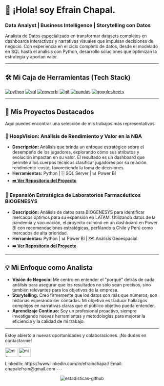 # 👋 ¡Hola! soy Efrain Chapal.
### Data Analyst | Business Intelligence | Storytelling con Datos

Analista de Datos especializado en transformar datasets complejos en dashboards interactivos y narrativas visuales que impulsan decisiones de negocio. Con experiencia en el ciclo completo de datos, desde el modelado en SQL hasta el análisis con Python, desarrollo soluciones que optimizan la estrategia y aportan valor.

---

## 🛠️ Mi Caja de Herramientas (Tech Stack)

<p align="left"> 
  <a href="https://www.python.org" target="_blank"> <img src="https://img.shields.io/badge/Python-3776AB?style=for-the-badge&logo=python&logoColor=white" alt="python" /></a>
  <a href="https://www.mysql.com/" target="_blank"> <img src="https://img.shields.io/badge/SQL-025E8C?style=for-the-badge&logo=microsoftsqlserver&logoColor=white" alt="sql" /></a>
  <a href="https://powerbi.microsoft.com/" target="_blank"> <img src="https://img.shields.io/badge/PowerBI-F2C811?style=for-the-badge&logo=powerbi&logoColor=black" alt="powerbi" /></a>
  <a href="https://git-scm.com/" target="_blank"> <img src="https://img.shields.io/badge/GIT-E84D31?style=for-the-badge&logo=git&logoColor=white" alt="git" /></a>
  <a href="https://www.anaconda.com/" target="_blank"> <img src="https://img.shields.io/badge/Pandas-150458?style=for-the-badge&logo=pandas&logoColor=white" alt="pandas" /></a>
  <a href="https://www.google.com/sheets/about/" target="_blank"> <img src="https://img.shields.io/badge/Google%20Sheets-34A853?style=for-the-badge&logo=googlesheets&logoColor=white" alt="googlesheets" /></a>
</p>

---

## 🚀 Mis Proyectos Destacados

Aquí puedes encontrar una selección de mis trabajos más representativos.

### 🏀 HoopVision: Análisis de Rendimiento y Valor en la NBA
- **Descripción:** Análisis que brinda un enfoque estratégico sobre el desempeño de los jugadores, explorando cómo sus atributos y evolución impactan en su valor. El resultado es un dashboard que permite a los cuerpos técnicos clasificar jugadores por su relación rendimiento-costo, favoreciendo la toma de decisiones.
- **Herramientas:** Python | 🗄️ SQL Server | 📊 Power BI
- **[➡️ Ver Repositorio del Proyecto](https://github.com/efrainchapal/hoopvision-nba-analytics)**

### 🔬 Expansión Estratégica de Laboratorios Farmacéuticos BIOGENESYS
- **Descripción:** Análisis de datos para BIOGENESYS para identificar mercados óptimos para su expansión en LATAM. Utilizando datos de la pandemia y vacunación, el proyecto culminó en un dashboard en Power BI con recomendaciones estratégicas, perfilando a Chile y Perú como mercados de alta prioridad.
- **Herramientas:** Python | 📊 Power BI | 🗺️ Análisis Geoespacial
- **[➡️ Ver Repositorio del Proyecto](https://github.com/efrainchapal/biogenesys-strategy)**

---

## 💡 Mi Enfoque como Analista

- **Visión de Negocio:** Me centro en entender el "porqué" detrás de cada análisis para asegurar que los resultados no solo sean precisos, sino también relevantes para los objetivos de la empresa.
- **Storytelling:** Creo firmemente que los datos son más que números; son historias esperando ser contadas. Mi objetivo es traducir hallazgos complejos en narrativas claras que el público objetivo pueda entender.
- **Aprendizaje Continuo:** Soy un profesional proactivo, siempre investigando nuevas herramientas y metodologías para mejorar la eficiencia y la calidad de mi trabajo.

---

Estoy abierto a nuevas oportunidades y colaboraciones. ¡No dudes en contactarme!

<p align="left">
<a href="https://linkedin.com/in/efrainchapal" target="blank"><img align="center" src="https://raw.githubusercontent.com/rahuldkjain/github-profile-readme-generator/master/src/images/icons/Social/linked-in-alt.svg" alt="mi-linkedin" height="30" width="40" /></a>
<a href="mailto:chapalefrain@gmail.com" target="blank"><img align="center" src="https://raw.githubusercontent.com/rahuldkjain/github-profile-readme-generator/master/src/images/icons/Social/google.svg" alt="mi-email" height="30" width="40" /></a>
</p>
LinkedIn: https://www.linkedin.com/in/efrainchapal/
Email: chapalefrain@gmail.com
---
<p align="center">
  <img src="https://github-readme-stats.vercel.app/api?username=efrainchapal&show_icons=true&locale=es&theme=radical" alt="estadisticas-github" />
</p>
